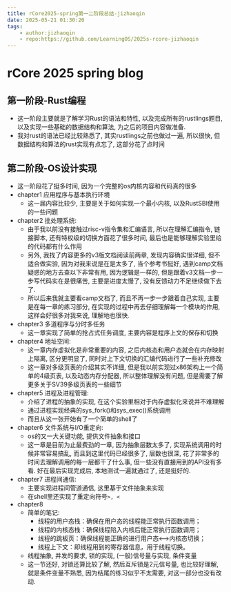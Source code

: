 ```yaml
---
title: rCore2025-spring第一二阶段总结-jizhaoqin
date: 2025-05-21 01:30:20
tags:
    - author:jizhaoqin
    - repo:https://github.com/LearningOS/2025s-rcore-jizhaoqin
---
```


# rCore 2025 spring blog

## 第一阶段-Rust编程

- 这一阶段主要就是了解学习Rust的语法和特性, 以及完成所有的rustlings题目, 以及实现一些基础的数据结构和算法, 为之后的项目内容做准备.
- 我对rust的语法已经比较熟悉了, 其实rustlings之前也做过一遍, 所以很快, 但数据结构和算法的rust实现有点忘了, 这部分花了点时间

## 第二阶段-OS设计实现

- 这一阶段花了挺多时间, 因为一个完整的os内核内容和代码真的很多
- chapter1 应用程序与基本执行环境
  - 这一届内容比较少, 主要是关于如何实现一个最小内核, 以及RustSBI使用的一些问题
- chapter2 批处理系统:
  - 由于我以前没有接触过risc-v指令集和汇编语言, 所以在理解汇编指令, 链接脚本, 还有特权级的切换方面花了很多时间, 最后也是能够理解实验里给的代码都有什么作用
  - 另外, 我找了内容更多的v3版文档阅读前两章, 发现内容确实很详细, 但不适合做实验, 因为对我来说是在是太多了, 当个参考书挺好, 遇到camp文档疑惑的地方去查以下非常有用, 因为逻辑是一样的, 但是跟着v3文档一步一步写代码实在是很痛苦, 主要是进度太慢了, 没有反馈动力不足继续做下去了.
  - 所以后来我就主要看camp文档了, 而且不再一步一步跟着自己实现, 主要是在每一章的练习部分, 在实现的过程中再去仔细理解每一个模块的作用, 这样会好很多对我来说, 理解地也很快.
- chapter3 多道程序与分时多任务
  - 这一章实现了简单的抢占式任务调度, 主要内容是程序上文的保存和切换
- chapter4 地址空间:
  - 这一章内存虚拟化是非常重要的内容, 之后内核态和用户态就会在内存映射上隔离, 区分更明显了, 同时对上下文切换的汇编代码进行了一些补充修改
  - 这一章对多级页表的介绍其实不详细, 但是我以前实现过x86架构上一个简单的4级页表, 以及动态内存分配器, 所以整体理解没有问题, 但是需要了解更多关于SV39多级页表的一些细节
- chapter5 进程及进程管理:
  - 介绍了进程的抽象的实现, 在这个实验里相对于内存虚拟化来说并不难理解
  - 通过进程实现经典的sys_fork()和sys_exec()系统调用
  - 而且从这一张开始有了一个简单的shell了
- chapter6 文件系统与I/O重定向:
  - os的又一大关键功能, 提供文件抽象和接口
  - 这一章是目前为止最费劲的一章, 因为抽象层数太多了, 实现系统调用的时候非常容易搞乱, 而且到这里代码已经很多了, 层数也很深, 花了非常多的时间去理解调用的每一层都干了什么事, 但一些没有直接用到的API没有多看. 好在最后实现完成后, 本地测试一遍就通过了, 还是挺好的.
- chapter7 进程间通信:
  - 主要实现进程间管道通信, 这里基于文件抽象来实现
  - 在shell里还实现了重定向符号`>, <`
- chapter8
  - 简单的笔记:
    - 线程的用户态栈：确保在用户态的线程能正常执行函数调用；
    - 线程的内核态栈：确保线程陷入内核后能正常执行函数调用；
    - 线程的跳板页：确保线程能正确的进行用户态<–>内核态切换；
    - 线程上下文：即线程用到的寄存器信息，用于线程切换。
  - 线程抽象, 并发的要求, 锁的实现, (一般)信号量与实现, 条件变量
  - 这一节还好, 对锁还算比较了解, 然后互斥锁是2元信号量, 也比较好理解, 就是条件变量不熟悉, 因为结尾的练习似乎不太需要, 对这一部分也没有改动.